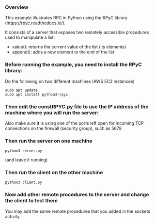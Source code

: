 ### Overview

This example illustrates RPC in Python using the RPyC library (https://rpyc.readthedocs.io/).

It consists of a server that exposes two remotely accessible procedures used to manipulate a list:

- value(): returns the current value of the list (its elements)
- append(): adds a new element to the end of the list

### Before running the example, you need to install the RPyC library:

Do the following on two different machines (AWS EC2 instances)

    sudo apt update
    sudo apt install python3-rpyc

### Then edit the constRPYC.py file to use the IP address of the machine where you will run the server:

Also make sure it is using one of the ports left open for incoming TCP connections on the firewall (security group), such as 5678

### Then run the server on one machine

    python3 server.py

(and leave it running)

### Then run the client on the other machine

    python3 client.py

### Now add other remote procedures to the server and change the client to test them

You may add the same remote procedures that you added in the sockets activity.
